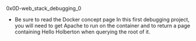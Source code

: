 0x0D-web_stack_debugging_0

- Be sure to read the Docker concept page
  In this first debugging project, you will need to get Apache to
  run on the container and to return a page containing
  Hello Holberton when querying the root of it.
